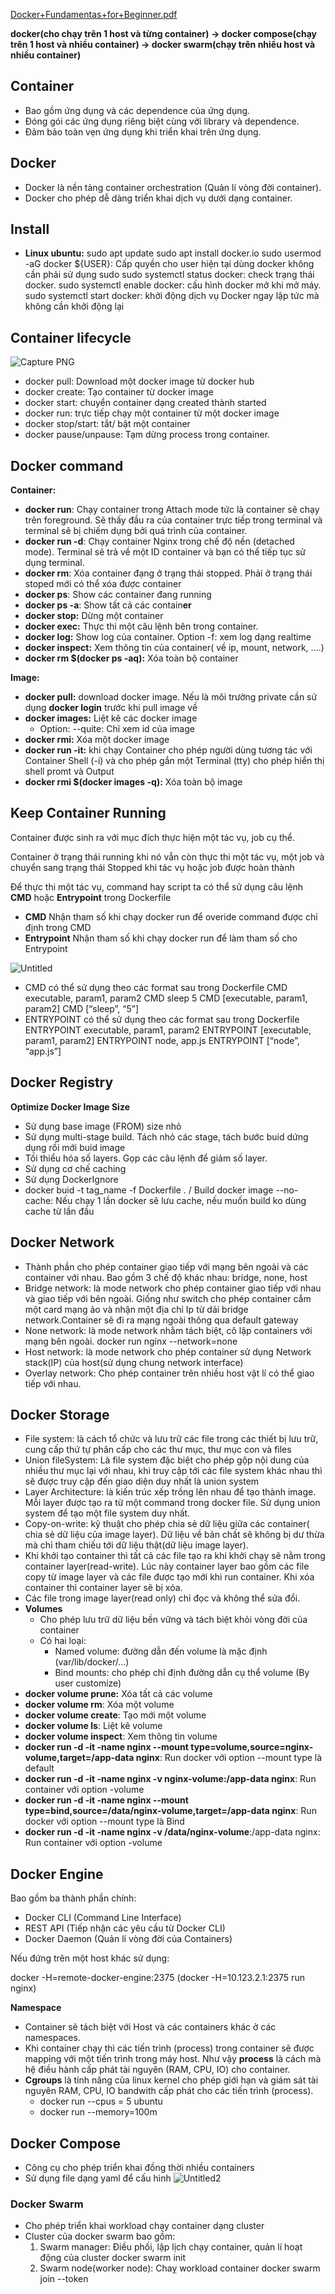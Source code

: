 [Docker+Fundamentas+for+Beginner.pdf](https://prod-files-secure.s3.us-west-2.amazonaws.com/977c89a6-d1d1-4d17-80a5-f6c00e1e98f7/ac2350d6-5097-4c31-8673-e5e446f0234a/DockerFundamentasforBeginner.pdf)

**docker(cho chạy trên 1 host và từng container)
-> docker compose(chạy trên 1 host và nhiều container)
-> docker swarm(chạy trên nhiều host và nhiều container)**

## **Container**

- Bao gồm ứng dụng và các dependence của ứng dụng.
- Đóng gói các ứng dụng riêng biệt cùng với library và dependence.
- Đảm bảo toàn vẹn ứng dụng khi triển khai trên ứng dụng.

## **Docker**

- Docker là nền tảng container orchestration (Quản lí vòng đời container).
- Docker cho phép dễ dàng triển khai dịch vụ dưới dạng container.

## Install

- **Linux ubuntu:**
  sudo apt update
  sudo apt install docker.io
  sudo usermod -aG docker ${USER}: Cấp quyền cho user hiện tại dùng docker không cần phải sử dụng sudo
  sudo systemctl status docker: check trạng thái docker.
  sudo systemctl enable docker: cấu hình docker mở khi mở máy.
  sudo systemctl start docker: khởi động dịch vụ Docker ngay lập tức mà không cần khởi động lại

## **Container lifecycle**

![Capture PNG](https://github.com/user-attachments/assets/c965fe0b-efad-4967-af33-5c1372e7c53c)

- docker pull: Download một docker image từ docker hub
- docker create: Tạo container từ docker image
- docker start: chuyển container dạng created thành started
- docker run: trực tiếp chạy một container từ một docker image
- docker stop/start: tắt/ bật một container
- docker pause/unpause: Tạm dừng process trong container.

## **Docker command**

**Container:**

- **docker run**: Chạy container trong Attach mode tức là container sẽ chạy trên foreground. Sẽ thấy đầu ra của container trực tiếp trong terminal và terminal sẽ bị chiếm dụng bởi quá trình của container.
- **docker run -d**: Chạy container Nginx trong chế độ nền (detached mode). Terminal sẽ trả về một ID container và bạn có thể tiếp tục sử dụng terminal.
- **docker rm**: Xóa container đạng ở trạng thái stopped. Phải ở trạng thái stoped mới có thể xóa được container
- **docker ps**: Show các container đang running
- **docker ps -a**: Show tất cả các contain**er**
- **docker stop:** Dừng một container
- **docker exec:** Thực thi một câu lệnh bên trong container.
- **docker log:** Show log của container. Option -f: xem log dạng realtime
- **docker inspect:** Xem thông tin của container( về ip, mount, network, ….)
- **docker rm $(docker ps -aq):** Xóa toàn bộ container

**Image:**

- **docker pull:** download docker image. Nếu là môi trường private cần sử dụng **docker login** trước khi pull image về
- **docker images:** Liệt kê các docker image
  - Option: --quite: Chỉ xem id của image
- **docker rmi:** Xóa một docker image
- **docker run -it:** khi chạy Container cho phép người dùng tương tác với Container Shell (-i)
  và cho phép gắn một Terminal (tty) cho phép hiển thị shell promt và Output
- **docker rmi $(docker images -q):** Xóa toàn bộ image

## Keep Container Running

Container được sinh ra với mục đích thực hiện một tác vụ, job cụ thể.

Container ở trạng thái running khi nó vẫn còn thực thi một tác vụ, một job và chuyển sang trạng thái Stopped khi tác vụ hoặc job được hoàn thành

Để thực thi một tác vụ, command hay script ta có thể sử dụng câu lệnh **CMD** hoặc **Entrypoint** trong Dockerfile

- **CMD** Nhận tham số khi chạy docker run để overide command được chỉ định trong CMD
- **Entrypoint** Nhận tham số khi chạy docker run để làm tham số cho Entrypoint

![Untitled](https://github.com/user-attachments/assets/2b0bcd2f-0325-4826-b823-2f3f5a2d39fa)

- CMD có thể sử dụng theo các format sau trong Dockerfile
  CMD executable, param1, param2 CMD sleep 5
  CMD [executable, param1, param2] CMD [“sleep”, “5”]
- ENTRYPOINT có thể sử dụng theo các format sau trong Dockerfile
  ENTRYPOINT executable, param1, param2
  ENTRYPOINT [executable, param1, param2]
  ENTRYPOINT node, app.js
  ENTRYPOINT [“node”, “app.js”]

## Docker Registry

**Optimize Docker Image Size**

- Sử dụng base image (FROM) size nhỏ
- Sử dụng multi-stage build. Tách nhỏ các stage, tách bước buid dứng dụng rồi mới buid image
- Tối thiểu hóa số layers. Gọp các câu lệnh để giảm số layer.
- Sử dụng cơ chế caching
- Sử dụng DockerIgnore
- docker buid -t tag_name -f Dockerfile . / Build docker image
  --no-cache: Nếu chạy 1 lần docker sẽ lưu cache, nếu muốn build ko dùng cache từ lần đầu

## Docker Network

- Thành phần cho phép container giao tiếp với mạng bên ngoài và các container với nhau. Bao gồm 3 chế độ khác nhau: bridge, none, host
- Bridge network: là mode network cho phép container giao tiếp với nhau và giao tiếp với bên ngoài. Giống như switch cho phép container cắm một card mạng ảo và nhận một địa chỉ Ip từ dải bridge network.Container sẽ đi ra mạng ngoài thông qua default gateway
- None network: là mode network nhằm tách biệt, cô lập containers với mạng bên ngoài. docker run nginx --network=none
- Host network: là mode network cho phép container sử dụng Network stack(IP) của host(sử dụng chung network interface)
- Overlay network: Cho phép container trên nhiều host vật lí có thể giao tiếp với nhau.

## Docker Storage

- File system: là cách tổ chức và lưu trữ các file trong các thiết bị lưu trữ, cung cấp thứ tự phân cấp cho các thư mục, thư mục con và files
- Union fileSystem: Là file system đặc biệt cho phép gộp nội dung của nhiều thư mục lại với nhau, khi truy cập tới các file system khác nhau thì sẽ được truy cập đến giao diện duy nhất là union system
- Layer Architecture: là kiến trúc xếp trồng lên nhau để tạo thành image. Mỗi layer được tạo ra từ một command trong docker file. Sử dụng union system để tạo một file system duy nhất.
- Copy-on-write: kỹ thuật cho phép chia sẻ dữ liệu giữa các container( chia sẻ dữ liệu của image layer). Dữ liệu về bản chất sẽ không bị dư thừa mà chỉ tham chiếu tới dữ liệu thật(dữ liệu image layer).
- Khi khởi tạo container thì tất cả các file tạo ra khi khởi chạy sẽ nằm trong container layer(read-write). Lúc này container layer bao gồm các file copy từ image layer và các file được tạo mới khi run container. Khi xóa container thì container layer sẽ bị xóa.
- Các file trong image layer(read only) chỉ đọc và không thể sửa đổi.
- **Volumes**
  - Cho phép lưu trữ dữ liệu bền vững và tách biệt khỏi vòng đời của container
  - Có hai loại:
    - Named volume: đường dẫn đến volume là mặc định (var/lib/docker/...)
    - Bind mounts: cho phép chỉ định đường dẫn cụ thể volume (By user customize)
- **docker volume prune:** Xóa tất cả các volume
- **docker volume rm**: Xóa một volume
- **docker volume create**: Tạo mới một volume
- **docker volume ls**: Liệt kê volume
- **docker volume inspect**: Xem thông tin volume
- **docker run -d -it -name nginx --mount type=volume,source=nginx-volume,target=/app-data nginx**: Run docker với option --mount type là default
- **docker run -d -it -name nginx -v nginx-volume:/app-data nginx**: Run container với option -volume
- **docker run -d -it -name nginx --mount type=bind,source=/data/nginx-volume,target=/app-data nginx**: Run docker với option --mount type là Bind
- **docker run -d -it -name nginx -v /data/nginx-volume**:/app-data nginx: Run container với option -volume

## Docker Engine

Bao gồm ba thành phần chính:

- Docker CLI (Command Line Interface)
- REST API (Tiếp nhận các yêu cầu từ Docker CLI)
- Docker Daemon (Quản lí vòng đời của Containers)

Nếu đứng trên một host khác sử dụng:

docker -H=remote-docker-engine:2375 (docker -H=10.123.2.1:2375 run nginx)

**Namespace**

- Container sẽ tách biệt với Host và các containers khác ở các namespaces.
- Khi container chạy thì các tiến trình (process) trong container sẽ được mapping với một tiến trình trong máy host. Như vậy **process** là cách mà hệ điều hành cấp phát tài nguyên (RAM, CPU, IO) cho container.
- **Cgroups** là tính năng của linux kernel cho phép giới hạn và giám sát tài nguyên RAM, CPU, IO bandwith cấp phát cho các tiến trình (process).
  - docker run --cpus = 5 ubuntu
  - docker run --memory=100m

## Docker Compose

- Công cụ cho phép triển khai đồng thời nhiều containers
- Sử dụng file dạng yaml để cấu hình
  ![Untitled2](https://github.com/user-attachments/assets/a32688e5-9538-4310-97b3-57f31c561bf0)

### Docker Swarm

- Cho phép triển khai workload chạy container dạng cluster
- Cluster của docker swarm bao gồm:
  1. Swarm manager: Điều phối, lập lịch chạy container, quản lí hoạt động của cluster
     docker swarm init
  2. Swarm node(worker node): Chaỵ workload container
     docker swarm join --token <token>
